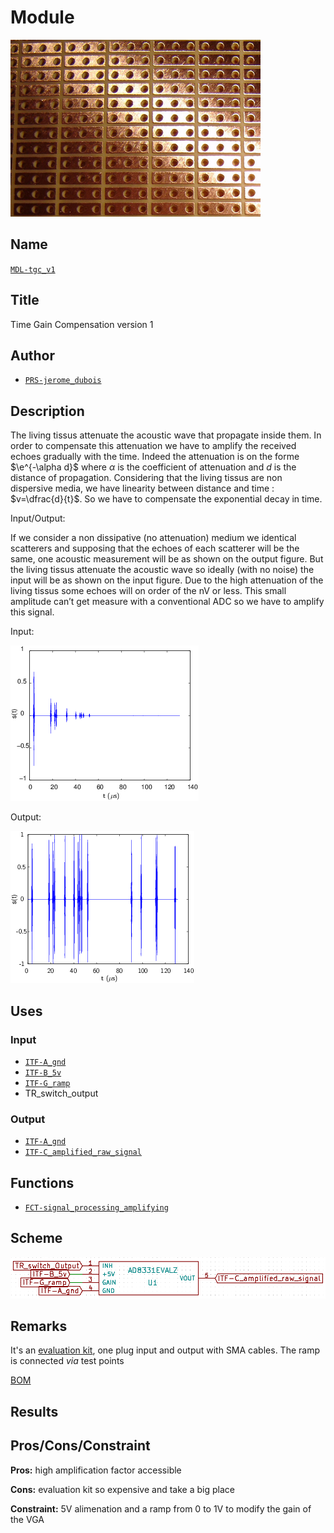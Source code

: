 # Module
![](viewme.png)

## Name
[`MDL-tgc_v1`]()

## Title
Time Gain Compensation version 1

## Author
* [`PRS-jerome_dubois`]()

## Description
The living tissus attenuate the acoustic wave that propagate inside them. In order to compensate this attenuation we have to amplify the received echoes gradually with the time. Indeed the attenuation is on the forme $\e^{-\alpha d}$ where $\alpha$ is the coefficient of attenuation and $d$ is the distance of propagation. Considering that the living tissus are non dispersive media, we have linearity between distance and time : $v=\dfrac{d}{t}$. So we have to compensate the exponential decay in time.

Input/Output:

If we consider a non dissipative (no attenuation) medium we identical scatterers and supposing that the echoes of each scatterer will be the same, one acoustic measurement will be as shown on the output figure. But the living tissus attenuate the acoustic wave so ideally (with no noise) the input will be as shown on the input figure. Due to the high attenuation of the living tissus some echoes will on order of the nV or less. This small amplitude can’t get measure with a conventional ADC so we have to amplify this signal.

Input:

![](./images/attenuated_signal.png)

Output:

![](./images/signal.png)

## Uses
### Input
* [`ITF-A_gnd`]()
* [`ITF-B_5v`]()
* [`ITF-G_ramp`]()
* TR_switch_output

### Output
* [`ITF-A_gnd`]()
* [`ITF-C_amplified_raw_signal`]()

## Functions
* [`FCT-signal_processing_amplifying`]()

## Scheme
![](./images/scheme.png)

## Remarks
It's an [evaluation kit](./doc/ad8331_evalz.pdf), one plug input and output with SMA cables. The ramp is connected *via* test points

[BOM](./src/MDL_tgc_v1.csv)

## Results

## Pros/Cons/Constraint

**Pros:** high amplification factor accessible

**Cons:** evaluation kit so expensive and take a big place

**Constraint:** 5V alimenation and a ramp from 0 to 1V to modify the gain of the VGA
